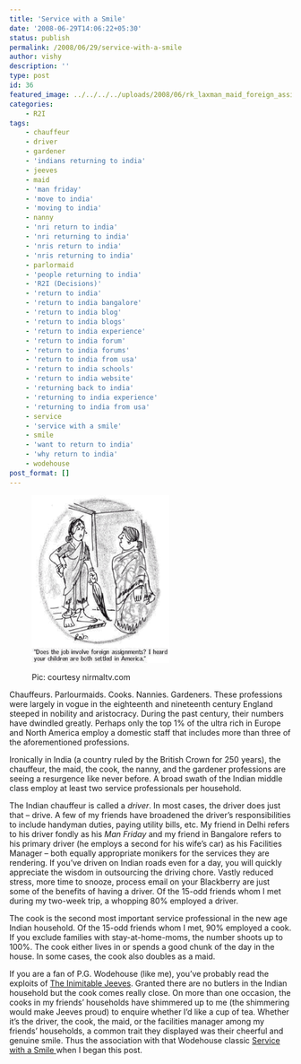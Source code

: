 ```yaml
---
title: 'Service with a Smile'
date: '2008-06-29T14:06:22+05:30'
status: publish
permalink: /2008/06/29/service-with-a-smile
author: vishy
description: ''
type: post
id: 36
featured_image: ../../../../uploads/2008/06/rk_laxman_maid_foreign_assignment.jpg
categories: 
    - R2I
tags:
    - chauffeur
    - driver
    - gardener
    - 'indians returning to india'
    - jeeves
    - maid
    - 'man friday'
    - 'move to india'
    - 'moving to india'
    - nanny
    - 'nri return to india'
    - 'nri returning to india'
    - 'nris return to india'
    - 'nris returning to india'
    - parlormaid
    - 'people returning to india'
    - 'R2I (Decisions)'
    - 'return to india'
    - 'return to india bangalore'
    - 'return to india blog'
    - 'return to india blogs'
    - 'return to india experience'
    - 'return to india forum'
    - 'return to india forums'
    - 'return to india from usa'
    - 'return to india schools'
    - 'return to india website'
    - 'returning back to india'
    - 'returning to india experience'
    - 'returning to india from usa'
    - service
    - 'service with a smile'
    - smile
    - 'want to return to india'
    - 'why return to india'
    - wodehouse
post_format: []
---
```

<figure aria-describedby="caption-attachment-1307" class="wp-caption alignleft" id="attachment_1307" style="width: 246px">

[![](../../../../uploads/2008/06/rk_laxman_maid_foreign_assignment.gif "rk_laxman_maid_foreign_assignment")](http://www.ulaar.com/wp-content/uploads/2008/06/rk_laxman_maid_foreign_assignment.gif)<figcaption class="wp-caption-text" id="caption-attachment-1307">Pic: courtesy nirmaltv.com</figcaption></figure>

Chauffeurs. Parlourmaids. Cooks. Nannies. Gardeners. These professions were largely in vogue in the eighteenth and nineteenth century England steeped in nobility and aristocracy. During the past century, their numbers have dwindled greatly. Perhaps only the top 1% of the ultra rich in Europe and North America employ a domestic staff that includes more than three of the aforementioned professions.

Ironically in India (a country ruled by the British Crown for 250 years), the chauffeur, the maid, the cook, the nanny, and the gardener professions are seeing a resurgence like never before. A broad swath of the Indian middle class employ at least two service professionals per household.

The Indian chauffeur is called a *driver*. In most cases, the driver does just that – drive. A few of my friends have broadened the driver’s responsibilities to include handyman duties, paying utility bills, etc. My friend in Delhi refers to his driver fondly as his *Man Friday* and my friend in Bangalore refers to his primary driver (he employs a second for his wife’s car) as his Facilities Manager – both equally appropriate monikers for the services they are rendering. If you’ve driven on Indian roads even for a day, you will quickly appreciate the wisdom in outsourcing the driving chore. Vastly reduced stress, more time to snooze, process email on your Blackberry are just some of the benefits of having a driver. Of the 15-odd friends whom I met during my two-week trip, a whopping 80% employed a driver.

The cook is the second most important service professional in the new age Indian household. Of the 15-odd friends whom I met, 90% employed a cook. If you exclude families with stay-at-home-moms, the number shoots up to 100%. The cook either lives in or spends a good chunk of the day in the house. In some cases, the cook also doubles as a maid.

If you are a fan of P.G. Wodehouse (like me), you’ve probably read the exploits of [The Inimitable Jeeves](http://www.amazon.com/Inimitable-Jeeves-P-G-Wodehouse/dp/0140284125). Granted there are no butlers in the Indian household but the cook comes really close. On more than one occasion, the cooks in my friends’ households have shimmered up to me (the shimmering would make Jeeves proud) to enquire whether I’d like a cup of tea. Whether it’s the driver, the cook, the maid, or the facilities manager among my friends’ households, a common trait they displayed was their cheerful and genuine smile. Thus the association with that Wodehouse classic [Service with a Smile ](http://www.amazon.com/Service-Smile-P-G-Wodehouse/dp/0930330927)when I began this post.

